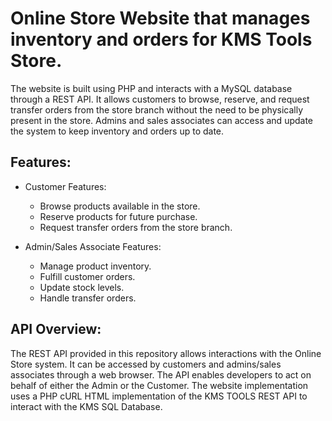 # Online Store Website that manages inventory and orders for KMS Tools Store. 

The website is built using PHP and interacts with a MySQL database through a REST API. It allows customers to browse, reserve, and request transfer orders from the store branch without the need to be physically present in the store. Admins and sales associates can access and update the system to keep inventory and orders up to date.

## Features:
* Customer Features:
  - Browse products available in the store.
  - Reserve products for future purchase.
  - Request transfer orders from the store branch.

* Admin/Sales Associate Features:
  - Manage product inventory.
  - Fulfill customer orders.
  - Update stock levels.
  - Handle transfer orders.

## API Overview:
The REST API provided in this repository allows interactions with the Online Store system. It can be accessed by customers and admins/sales associates through a web browser. The API enables developers to act on behalf of either the Admin or the Customer. The website implementation uses a PHP cURL HTML implementation of the KMS TOOLS REST API to interact with the KMS SQL Database.
